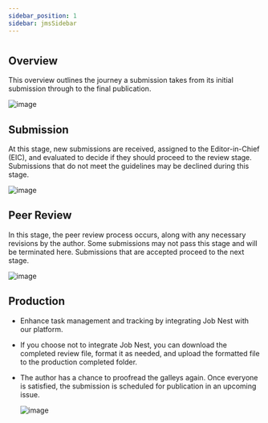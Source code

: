 ```yaml
---
sidebar_position: 1
sidebar: jmsSidebar
---
```


#

## **Overview**

This overview outlines the journey a submission takes from its initial submission through to the final publication.

  ![image](https://cdn.kryoni.com/kryoni/images/icons/eo-production-flow.png)

## **Submission**

 At this stage, new submissions are received, assigned to the Editor-in-Chief (EIC), and evaluated to decide if they should proceed to the review stage. Submissions that do not meet the guidelines may be declined during this stage.

  ![image](https://cdn.kryoni.com/kryoni/images/icons/eo-production-flow.png)

## **Peer Review**

 In this stage, the peer review process occurs, along with any necessary revisions by the author. Some submissions may not pass this stage and will be terminated here. Submissions that are accepted proceed to the next stage.

  ![image](https://cdn.kryoni.com/kryoni/images/icons/eo-production-flow.png)

## **Production**

- Enhance task management and tracking by integrating Job Nest with our platform.

- If you choose not to integrate Job Nest, you can download the completed review file, format it as needed, and upload the formatted file to the production completed folder.

- The author has a chance to proofread the galleys again. Once everyone is satisfied, the submission is scheduled for publication in an upcoming issue.

  ![image](https://cdn.kryoni.com/kryoni/images/icons/eo-production-flow.png)

